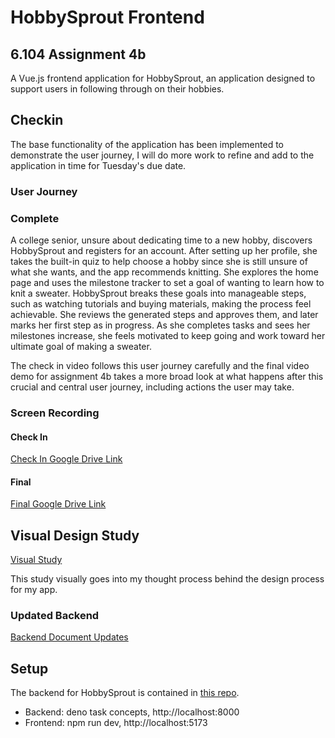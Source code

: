 # HobbySprout Frontend

## 6.104 Assignment 4b

A Vue.js frontend application for HobbySprout, an application designed to support users in following through on their hobbies.

## Checkin

The base functionality of the application has been implemented to demonstrate the user journey, I will do more work to refine and add to the application in time for Tuesday's due date.

### User Journey

### Complete
A college senior, unsure about dedicating time to a new hobby, discovers HobbySprout and registers for an account. After setting up her profile, she takes the built-in quiz to help choose a hobby since she is still unsure of what she wants, and the app recommends knitting. She explores the home page and uses the milestone tracker to set a goal of wanting to learn how to knit a sweater. HobbySprout breaks these goals into manageable steps, such as watching tutorials and buying materials, making the process feel achievable. She reviews the generated steps and approves them, and later marks her first step as in progress. As she completes tasks and sees her milestones increase, she feels motivated to keep going and work toward her ultimate goal of making a sweater.

The check in video follows this user journey carefully and the final video demo for assignment 4b takes a more broad look at what happens after this crucial and central user journey, including actions the user may take. 

### Screen Recording

#### Check In 
[Check In Google Drive Link](https://drive.google.com/file/d/1C2_7B3RHrQhVvFLfHhBG9iiOOmLbsRd5/view?usp=sharing)

#### Final
[Final Google Drive Link](https://drive.google.com/file/d/13lSqX4Wdi4TWI5wO7vQVDXbDHxCN13eO/view?usp=drive_link)

## Visual Design Study

[Visual Study ](https://docs.google.com/presentation/d/11KOza0QxJegwlJRS2OytLb8BY-9jOD2HVAjNbZ9Te7g/edit?usp=sharing)

This study visually goes into my thought process behind the design process for my app.

### Updated Backend

[Backend Document Updates](https://github.com/gloriapul/hobby_sprout/blob/main/design/assignment4b-design-changes.md)

## Setup

The backend for HobbySprout is contained in [this repo](https://github.com/gloriapul/hobby_sprout/tree/main).

- Backend: deno task concepts, http://localhost:8000
- Frontend: npm run dev, http://localhost:5173
